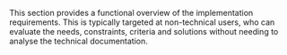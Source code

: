 This section provides a functional overview of the implementation requirements. This is typically targeted at non-technical users, who can evaluate the needs, constraints, criteria and solutions without needing to analyse the technical documentation.


